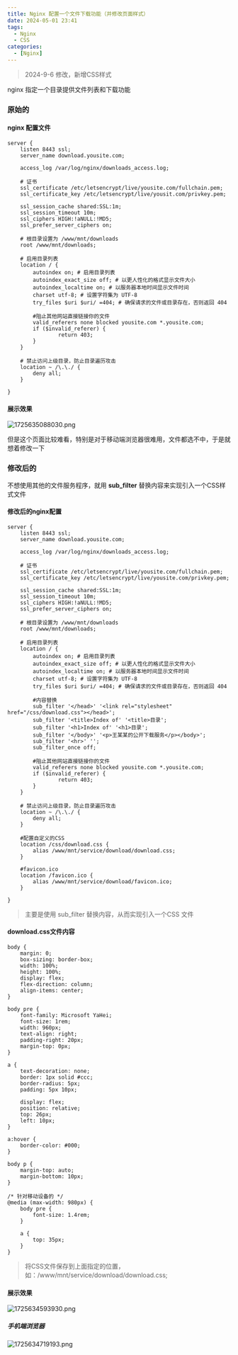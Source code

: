 ```yaml
---
title: Nginx 配置一个文件下载功能（并修改页面样式）
date: 2024-05-01 23:41
tags: 
  - Nginx
  - CSS
categories:
  - [Nginx]
---
```

> 2024-9-6 修改，新增CSS样式

nginx 指定一个目录提供文件列表和下载功能

### 原始的
#### nginx 配置文件
```
server {
    listen 8443 ssl;
    server_name download.yousite.com;
    
    access_log /var/log/nginx/downloads_access.log;
    
    # 证书
    ssl_certificate /etc/letsencrypt/live/yousite.com/fullchain.pem;
    ssl_certificate_key /etc/letsencrypt/live/yousit.com/privkey.pem;
    
    ssl_session_cache shared:SSL:1m;
    ssl_session_timeout 10m;
    ssl_ciphers HIGH:!aNULL:!MD5;
    ssl_prefer_server_ciphers on;

    # 根目录设置为 /www/mnt/downloads
    root /www/mnt/downloads;

    # 启用目录列表
    location / {
        autoindex on; # 启用目录列表
        autoindex_exact_size off; # 以更人性化的格式显示文件大小
        autoindex_localtime on; # 以服务器本地时间显示文件时间
        charset utf-8; # 设置字符集为 UTF-8
        try_files $uri $uri/ =404; # 确保请求的文件或目录存在，否则返回 404

        #阻止其他网站直接链接你的文件
        valid_referers none blocked yousite.com *.yousite.com;
        if ($invalid_referer) {
                return 403;
        }
    }

    # 禁止访问上级目录，防止目录遍历攻击
    location ~ /\.\./ {
        deny all;
    }

}
```

#### 展示效果
![1725635088030.png](https://img.wangwen135.top:23456/note/2024/09/66db1a136e0fa.png)

但是这个页面比较难看，特别是对于移动端浏览器很难用，文件都选不中，于是就想着修改一下

### 修改后的

不想使用其他的文件服务程序，就用 **sub_filter** 替换内容来实现引入一个CSS样式文件  

#### 修改后的nginx配置
```
server {
    listen 8443 ssl;
    server_name download.yousite.com;

    access_log /var/log/nginx/downloads_access.log;

    # 证书
    ssl_certificate /etc/letsencrypt/live/yousite.com/fullchain.pem;
    ssl_certificate_key /etc/letsencrypt/live/yousite.com/privkey.pem;

    ssl_session_cache shared:SSL:1m;
    ssl_session_timeout 10m;
    ssl_ciphers HIGH:!aNULL:!MD5;
    ssl_prefer_server_ciphers on;

    # 根目录设置为 /www/mnt/downloads
    root /www/mnt/downloads;

    # 启用目录列表
    location / {
        autoindex on; # 启用目录列表
        autoindex_exact_size off; # 以更人性化的格式显示文件大小
        autoindex_localtime on; # 以服务器本地时间显示文件时间
        charset utf-8; # 设置字符集为 UTF-8
        try_files $uri $uri/ =404; # 确保请求的文件或目录存在，否则返回 404

        #内容替换
        sub_filter '</head>' '<link rel="stylesheet" href="/css/download.css"></head>';
        sub_filter '<title>Index of' '<title>目录';
        sub_filter '<h1>Index of' '<h1>目录';
        sub_filter '</body>' '<p>王某某的公开下载服务</p></body>';
        sub_filter '<hr>' '';
        sub_filter_once off;

        #阻止其他网站直接链接你的文件
        valid_referers none blocked yousite.com *.yousite.com;
        if ($invalid_referer) {
                return 403;
        }
    }

    # 禁止访问上级目录，防止目录遍历攻击
    location ~ /\.\./ {
        deny all;
    }

    #配置自定义的CSS
    location /css/download.css {
        alias /www/mnt/service/download/download.css;
    }

    #favicon.ico
    location /favicon.ico {
        alias /www/mnt/service/download/favicon.ico;
    }

}
```
> 主要是使用 sub_filter 替换内容，从而实现引入一个CSS 文件  

#### download.css文件内容
```
body {
    margin: 0;
    box-sizing: border-box;
    width: 100%;
    height: 100%;
    display: flex;
    flex-direction: column;
    align-items: center;
}

body pre {
    font-family: Microsoft YaHei;
    font-size: 1rem;
    width: 960px;
    text-align: right;
    padding-right: 20px;
    margin-top: 0px;
}

a {
    text-decoration: none;
    border: 1px solid #ccc;
    border-radius: 5px;
    padding: 5px 10px;

    display: flex;
    position: relative;
    top: 26px;
    left: 10px;
}

a:hover {
    border-color: #000;
}

body p {
    margin-top: auto;
    margin-bottom: 10px;
}

/* 针对移动设备的 */
@media (max-width: 980px) {
    body pre {
        font-size: 1.4rem;
    }

    a {
        top: 35px;
    }
}
```
>将CSS文件保存到上面指定的位置，如：/www/mnt/service/download/download.css;

#### 展示效果
![1725634593930.png](https://img.wangwen135.top:23456/note/2024/09/66db1825604da.png)

##### 手机端浏览器
![1725634719193.png](https://img.wangwen135.top:23456/note/2024/09/66db18a29eb41.png)

